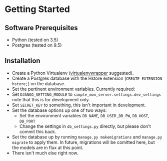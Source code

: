 # Getting Started
## Software Prerequisites
- Python (tested on 3.5)
- Postgres (tested on 9.5)

## Installation
- Create a Python Virtualenv ([virtualenvwrapper](https://virtualenvwrapper.readthedocs.io/en/latest/) suggested).
- Create a Postgres database with the Hstore extension (`CREATE EXTENSION hstore;`) on the database.
- Set the pertinent environment variables. Currently required:
 - Set `DJANGO_SETTING_MODULE` to `simple_mon_server.settings.dev_settings` note that this is for development only.
 - Set `SECRET_KEY` to something, this isn't important in development.
- Set the database options up one of two ways:
  - Set the environment variables `DB_NAME`, `DB_USER` ,`DB_PW`, `DB_HOST`,  `DB_PORT`
  - Change the settings in `db_settings.py` directly, but please don't commit this back.
- Set the database up by running `manage.py makemigrations` and `manage.py migrate` to apply them. In future, migrations will be comitted here, but the models are in flux at this point.
- There isn't much else right now.
